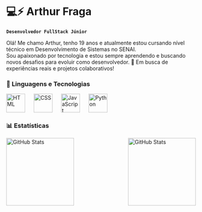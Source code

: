 #  💻⚡ Arthur Fraga

**`Desenvolvedor FullStack Júnior`**

Olá! Me chamo Arthur, tenho 19 anos e atualmente estou cursando nível técnico em Desenvolvimento de Sistemas no SENAI.  
Sou apaixonado por tecnologia e estou sempre aprendendo e buscando novos desafios para evoluir como desenvolvedor.
🚀 Em busca de experiências reais e projetos colaborativos!

### 🤖 Linguagens e Tecnologias

<img 
    align="left" 
    alt="HTML"
    title="HTML" 
    width="50px" 
    style="padding-right: 20px;" 
    src="https://cdn.jsdelivr.net/gh/devicons/devicon@latest/icons/html5/html5-original.svg" 
/>
<img 
    align="left" 
    alt="CSS" 
    title="CSS"
    width="50px" 
    style="padding-right: 20px;" 
    src="https://cdn.jsdelivr.net/gh/devicons/devicon@latest/icons/css3/css3-original.svg" 
/>
<img 
    align="left" 
    alt="JavaScript" 
    title="JavaScript"
    width="50px" 
    style="padding-right: 20px;" 
    src="https://cdn.jsdelivr.net/gh/devicons/devicon@latest/icons/javascript/javascript-original.svg" 
/>

<img 
    align="left" 
    alt="Python" 
    title="Python"
    width="50px" 
    style="padding-right: 20px;" 
    src="https://cdn.jsdelivr.net/gh/devicons/devicon@latest/icons/python/python-original.svg" 
/>

<br/>
<br/>
<br/>

### 📊 Estatísticas

<p>
<img 
      align="right" 
      alt="GitHub Stats" 
      height="180" 
      src="https://github-readme-stats.vercel.app/api/top-langs/?username=arthurfraga14&theme=tokyonight&layout=compact&custom_title=Tecnologias&langs_count=9" 
  />
  <img 
    align="left" 
    alt="GitHub Stats" 
    height="180" 
    style="padding-right: 5px;" 
    src="https://github-readme-stats.vercel.app/api?username=arthurfraga14&show_icons=true&theme=tokyonight&include_all_commits=true&locale=pt-br" 
  />


</p>
